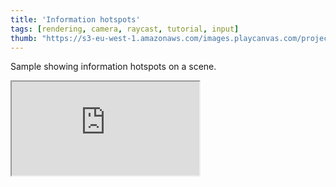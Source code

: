 ```yaml
---
title: 'Information hotspots'
tags: [rendering, camera, raycast, tutorial, input]
thumb: "https://s3-eu-west-1.amazonaws.com/images.playcanvas.com/projects/12/438515/CA0481-image-75.jpg"
---
```


Sample showing information hotspots on a scene.

<div className="iframe-container">
    <iframe src="https://playcanv.as/p/9yrH9xRZ/" title="Information hotspots" allow="camera; microphone; xr-spatial-tracking; fullscreen" allowfullscreen></iframe>
</div>
